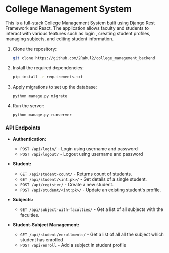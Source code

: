 # College Management System

This is a full-stack College Management System built using Django Rest Framework and React. The application allows faculty and students to interact with various features such as login , creating student profiles, managing subjects, and editing student information.



1. Clone the repository:
   ```bash
   git clone https://github.com/2Rahul2/college_management_backend
   ```
2. Install the required dependencies:
   ```bash
   pip install -r requirements.txt
   ```
   
3. Apply migrations to set up the database:
   ```bash
   python manage.py migrate
   ```
4. Run the server:
   ```bash
   python manage.py runserver
   ```

### API Endpoints
- **Authentication:**
  - `POST /api/login/` - Login using username and password
  - `POST /api/logout/` - Logout using username and password
  
- **Student:**
  - `GET /api/student-count/` - Returns count of students.
  - `GET /api/student/<int:pk>/` - Get details of a single student.
  - `POST /api/register/` - Create a new student.
  - `POST /api/student/<int:pk>/` - Update an existing student's profile.

- **Subjects:**
  - `GET /api/subject-with-faculties/` - Get a list of all subjects with the faculties.

- **Student-Subject Management:**
  - `GET /api/student/enrollments/` - Get a list of all all the subject which student has enrolled
  - `POST /api/enroll` - Add a subject in student profile
